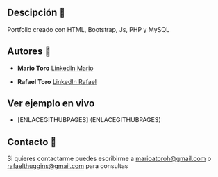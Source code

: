 ## Descipción 🌴

Portfolio creado con HTML, Bootstrap, Js, PHP y MySQL

## Autores 📝
* **Mario Toro**
[LinkedIn Mario](www.linkedin.com/in/mariotorodev)

* **Rafael Toro**
[LinkedIn Rafael](https://www.linkedin.com/in/rafael-toro-huggins-43619b280/)

## Ver ejemplo en vivo
- [ENLACEGITHUBPAGES] (ENLACEGITHUBPAGES)

## Contacto 📧
Si quieres contactarme puedes escribirme a marioatoroh@gmail.com  o rafaelthuggins@gmail.com para consultas
